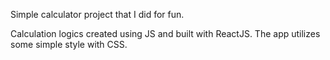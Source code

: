 Simple calculator project that I did for fun.

Calculation logics created using JS and built with ReactJS.
The app utilizes some simple style with CSS.
